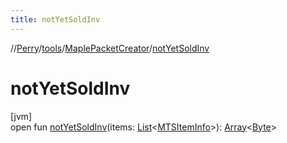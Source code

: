 ```yaml
---
title: notYetSoldInv
---
```

//[Perry](../../../index.html)/[tools](../index.html)/[MaplePacketCreator](index.html)/[notYetSoldInv](not-yet-sold-inv.html)



# notYetSoldInv



[jvm]\
open fun [notYetSoldInv](not-yet-sold-inv.html)(items: [List](https://docs.oracle.com/javase/8/docs/api/java/util/List.html)<[MTSItemInfo](../../server/-m-t-s-item-info/index.html)>): [Array](https://kotlinlang.org/api/latest/jvm/stdlib/kotlin/-array/index.html)<[Byte](https://kotlinlang.org/api/latest/jvm/stdlib/kotlin/-byte/index.html)>




